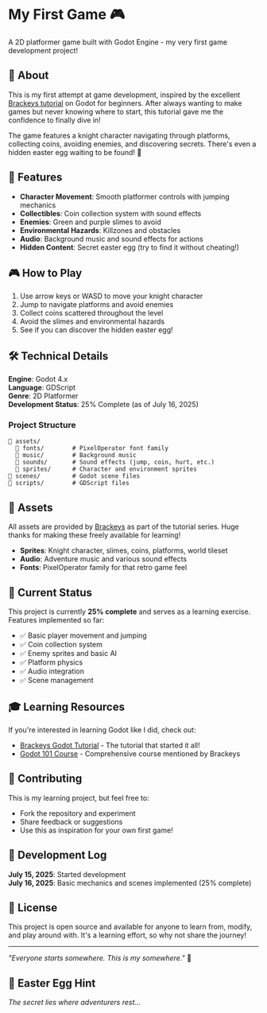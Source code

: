 # My First Game 🎮

A 2D platformer game built with Godot Engine - my very first game development project!

## 🎯 About

This is my first attempt at game development, inspired by the excellent [Brackeys tutorial](https://www.youtube.com/watch?v=LOhfqjmasi0) on Godot for beginners. After always wanting to make games but never knowing where to start, this tutorial gave me the confidence to finally dive in!

The game features a knight character navigating through platforms, collecting coins, avoiding enemies, and discovering secrets. There's even a hidden easter egg waiting to be found! 🎪

## 🚀 Features

- **Character Movement**: Smooth platformer controls with jumping mechanics
- **Collectibles**: Coin collection system with sound effects
- **Enemies**: Green and purple slimes to avoid
- **Environmental Hazards**: Killzones and obstacles
- **Audio**: Background music and sound effects for actions
- **Hidden Content**: Secret easter egg (try to find it without cheating!)

## 🎮 How to Play

1. Use arrow keys or WASD to move your knight character
2. Jump to navigate platforms and avoid enemies
3. Collect coins scattered throughout the level
4. Avoid the slimes and environmental hazards
5. See if you can discover the hidden easter egg!

## 🛠️ Technical Details

**Engine**: Godot 4.x  
**Language**: GDScript  
**Genre**: 2D Platformer  
**Development Status**: 25% Complete (as of July 16, 2025)

### Project Structure
```
📁 assets/
  📁 fonts/        # PixelOperator font family
  📁 music/        # Background music
  📁 sounds/       # Sound effects (jump, coin, hurt, etc.)
  📁 sprites/      # Character and environment sprites
📁 scenes/         # Godot scene files
📁 scripts/        # GDScript files
```

## 🎨 Assets

All assets are provided by [Brackeys](https://www.youtube.com/@Brackeys) as part of the tutorial series. Huge thanks for making these freely available for learning!

- **Sprites**: Knight character, slimes, coins, platforms, world tileset
- **Audio**: Adventure music and various sound effects
- **Fonts**: PixelOperator family for that retro game feel

## 🚧 Current Status

This project is currently **25% complete** and serves as a learning exercise. Features implemented so far:

- ✅ Basic player movement and jumping
- ✅ Coin collection system
- ✅ Enemy sprites and basic AI
- ✅ Platform physics
- ✅ Audio integration
- ✅ Scene management

## 🎓 Learning Resources

If you're interested in learning Godot like I did, check out:
- [Brackeys Godot Tutorial](https://www.youtube.com/watch?v=LOhfqjmasi0) - The tutorial that started it all!
- [Godot 101 Course](https://academy.zenva.com/product/godot-101-game-engine-foundations/?utm_source=youtube&utm_medium=partner&utm_campaign=partner-youtube-brackeys-2024&utm_content=partner-youtube-brackeys-202401) - Comprehensive course mentioned by Brackeys

## 🤝 Contributing

This is my learning project, but feel free to:
- Fork the repository and experiment
- Share feedback or suggestions
- Use this as inspiration for your own first game!

## 📝 Development Log

**July 15, 2025**: Started development  
**July 16, 2025**: Basic mechanics and scenes implemented (25% complete)

## 📄 License

This project is open source and available for anyone to learn from, modify, and play around with. It's a learning effort, so why not share the journey!

---

*"Everyone starts somewhere. This is my somewhere."* 🌟

## 🎪 Easter Egg Hint

*The secret lies where adventurers rest...*